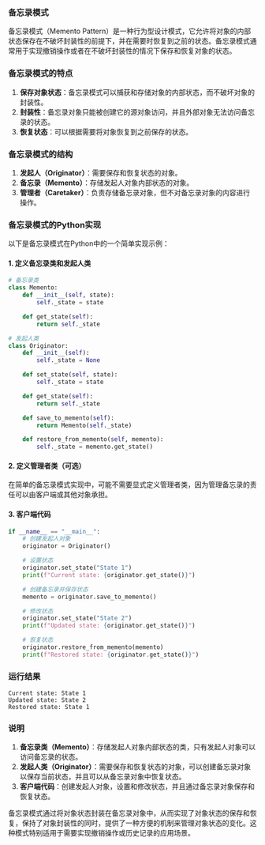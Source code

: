 ### 备忘录模式

备忘录模式（Memento Pattern）是一种行为型设计模式，它允许将对象的内部状态保存在不破坏封装性的前提下，并在需要时恢复到之前的状态。备忘录模式通常用于实现撤销操作或者在不破坏封装性的情况下保存和恢复对象的状态。

### 备忘录模式的特点

1. **保存对象状态**：备忘录模式可以捕获和存储对象的内部状态，而不破坏对象的封装性。
2. **封装性**：备忘录对象只能被创建它的源对象访问，并且外部对象无法访问备忘录的状态。
3. **恢复状态**：可以根据需要将对象恢复到之前保存的状态。

### 备忘录模式的结构

1. **发起人（Originator）**：需要保存和恢复状态的对象。
2. **备忘录（Memento）**：存储发起人对象内部状态的对象。
3. **管理者（Caretaker）**：负责存储备忘录对象，但不对备忘录对象的内容进行操作。

### 备忘录模式的Python实现

以下是备忘录模式在Python中的一个简单实现示例：

#### 1. 定义备忘录类和发起人类

```python
# 备忘录类
class Memento:
    def __init__(self, state):
        self._state = state

    def get_state(self):
        return self._state

# 发起人类
class Originator:
    def __init__(self):
        self._state = None

    def set_state(self, state):
        self._state = state

    def get_state(self):
        return self._state

    def save_to_memento(self):
        return Memento(self._state)

    def restore_from_memento(self, memento):
        self._state = memento.get_state()
```

#### 2. 定义管理者类（可选）

在简单的备忘录模式实现中，可能不需要显式定义管理者类，因为管理备忘录的责任可以由客户端或其他对象承担。

#### 3. 客户端代码

```python
if __name__ == "__main__":
    # 创建发起人对象
    originator = Originator()

    # 设置状态
    originator.set_state("State 1")
    print(f"Current state: {originator.get_state()}")

    # 创建备忘录并保存状态
    memento = originator.save_to_memento()

    # 修改状态
    originator.set_state("State 2")
    print(f"Updated state: {originator.get_state()}")

    # 恢复状态
    originator.restore_from_memento(memento)
    print(f"Restored state: {originator.get_state()}")
```

### 运行结果

```plaintext
Current state: State 1
Updated state: State 2
Restored state: State 1
```

### 说明

1. **备忘录类（Memento）**：存储发起人对象内部状态的类，只有发起人对象可以访问备忘录的状态。
2. **发起人类（Originator）**：需要保存和恢复状态的对象，可以创建备忘录对象以保存当前状态，并且可以从备忘录对象中恢复状态。
3. **客户端代码**：创建发起人对象，设置和修改状态，并且通过备忘录对象保存和恢复状态。

备忘录模式通过将对象状态封装在备忘录对象中，从而实现了对象状态的保存和恢复，保持了对象封装性的同时，提供了一种方便的机制来管理对象状态的变化。这种模式特别适用于需要实现撤销操作或历史记录的应用场景。